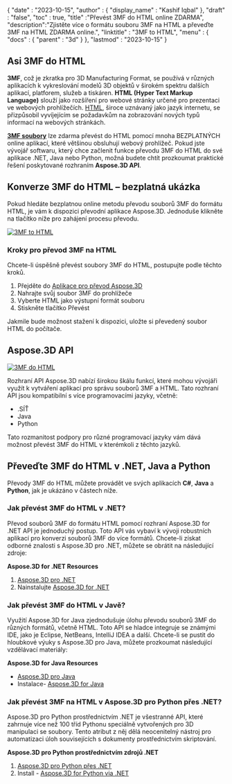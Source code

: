 {
  "date" : "2023-10-15",
  "author" : {
    "display_name" : "Kashif Iqbal"
},
  "draft" : "false",
  "toc" : true,
  "title" :"Převést 3MF do HTML online ZDARMA",
  "description":"Zjistěte více o formátu souboru 3MF na HTML a převeďte 3MF na HTML ZDARMA online.",
  "linktitle" : "3MF to HTML",
  "menu" : {
    "docs" : {
      "parent" : "3d"
}
},
  "lastmod" : "2023-10-15"
}

## Asi 3MF do HTML

**3MF**, což je zkratka pro 3D Manufacturing Format, se používá v různých aplikacích k vykreslování modelů 3D objektů v širokém spektru dalších aplikací, platforem, služeb a tiskáren. **HTML (Hyper Text Markup Language)** slouží jako rozšíření pro webové stránky určené pro prezentaci ve webových prohlížečích. [HTML](/cs/web/html/), široce uznávaný jako jazyk internetu, se přizpůsobil vyvíjejícím se požadavkům na zobrazování nových typů informací na webových stránkách.

**[3MF soubory](/cs/3d/3mf/)** lze zdarma převést do HTML pomocí mnoha BEZPLATNÝCH online aplikací, které většinou obsluhují webový prohlížeč. Pokud jste vývojář softwaru, který chce začlenit funkce převodu 3MF do HTML do své aplikace .NET, Java nebo Python, možná budete chtít prozkoumat praktické řešení poskytované rozhraním **Aspose.3D API**.

## Konverze 3MF do HTML – bezplatná ukázka

Pokud hledáte bezplatnou online metodu převodu souborů 3MF do formátu HTML, je vám k dispozici převodní aplikace Aspose.3D. Jednoduše klikněte na tlačítko níže pro zahájení procesu převodu.

[![3MF to HTML](../3mf-to-html.png)](https://products.aspose.app/3d/conversion/3mf-to-html)

### Kroky pro převod 3MF na HTML

Chcete-li úspěšně převést soubory 3MF do HTML, postupujte podle těchto kroků.

1. Přejděte do [Aplikace pro převod Aspose.3D](https://products.aspose.app/3d/conversion/3MF-to-html)
1. Nahrajte svůj soubor 3MF do prohlížeče
1. Vyberte HTML jako výstupní formát souboru
1. Stiskněte tlačítko Převést

Jakmile bude možnost stažení k dispozici, uložte si převedený soubor HTML do počítače.

## Aspose.3D API

[![3MF do HTML](../try-aspose-3d.png)](https://products.aspose.com/3d/)

Rozhraní API Aspose.3D nabízí širokou škálu funkcí, které mohou vývojáři využít k vytváření aplikací pro správu souborů 3MF a HTML. Tato rozhraní API jsou kompatibilní s více programovacími jazyky, včetně:

* .SÍŤ
* Java
* Python

Tato rozmanitost podpory pro různé programovací jazyky vám dává možnost převést 3MF do HTML v kterémkoli z těchto jazyků.

## Převeďte 3MF do HTML v .NET, Java a Python

Převody 3MF do HTML můžete provádět ve svých aplikacích **C#**, **Java** a **Python**, jak je ukázáno v částech níže.

### Jak převést 3MF do HTML v .NET?

Převod souborů 3MF do formátu HTML pomocí rozhraní Aspose.3D for .NET API je jednoduchý postup. Toto API vás vybaví k vývoji robustních aplikací pro konverzi souborů 3MF do více formátů. Chcete-li získat odborné znalosti s Aspose.3D pro .NET, můžete se obrátit na následující zdroje:

**Aspose.3D for .NET Resources**

1. [Aspose.3D pro .NET](https://products.aspose.com/3d/net/)
1. Nainstalujte [Aspose.3D for .NET](https://docs.aspose.com/3d/net/installation/)

### Jak převést 3MF do HTML v Javě?

Využití Aspose.3D for Java zjednodušuje úlohu převodu souborů 3MF do různých formátů, včetně HTML. Toto API se hladce integruje se známými IDE, jako je Eclipse, NetBeans, IntelliJ IDEA a další. Chcete-li se pustit do hloubkové výuky s Aspose.3D pro Java, můžete prozkoumat následující vzdělávací materiály:

**Aspose.3D for Java Resources**

* [Aspose.3D pro Java](https://products.aspose.com/3d/java/)
* Instalace- [Aspose.3D for Java](https://docs.aspose.com/3d/java/installation/)

### Jak převést 3MF na HTML v Aspose.3D pro Python přes .NET?

Aspose.3D pro Python prostřednictvím .NET je všestranné API, které zahrnuje více než 100 tříd Pythonu speciálně vytvořených pro 3D manipulaci se soubory. Tento atribut z něj dělá neocenitelný nástroj pro automatizaci úloh souvisejících s dokumenty prostřednictvím skriptování.

**Aspose.3D pro Python prostřednictvím zdrojů .NET**

1. [Aspose.3D pro Python přes .NET](https://products.aspose.com/3d/python-net/)
1. Install - [Aspose.3D for Python via .NET](https://releases.aspose.com/3d/python-net/)
